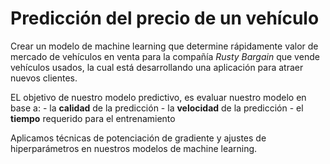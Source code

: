 # Predicción del precio de un vehículo 

Crear un modelo de machine learning que determine rápidamente valor de mercado de vehículos en venta para la compañía *Rusty Bargain* que vende vehículos usados, la cual está desarrollando una aplicación para atraer nuevos clientes.

EL objetivo de nuestro modelo predictivo, es evaluar nuestro modelo en base a:
    - la **calidad** de la predicción
    - la **velocidad** de la predicción
    - el **tiempo** requerido para el entrenamiento

Aplicamos técnicas de potenciación de gradiente y ajustes de hiperparámetros en nuestros modelos de machine learning.